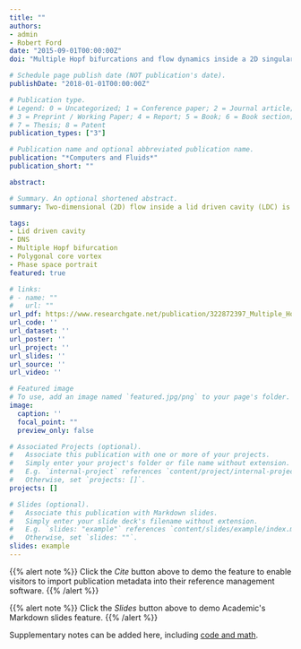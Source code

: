 ```yaml
---
title: ""
authors:
- admin
- Robert Ford
date: "2015-09-01T00:00:00Z"
doi: "Multiple Hopf bifurcations and flow dynamics inside a 2D singular lid driven cavity"

# Schedule page publish date (NOT publication's date).
publishDate: "2018-01-01T00:00:00Z"

# Publication type.
# Legend: 0 = Uncategorized; 1 = Conference paper; 2 = Journal article;
# 3 = Preprint / Working Paper; 4 = Report; 5 = Book; 6 = Book section;
# 7 = Thesis; 8 = Patent
publication_types: ["3"]

# Publication name and optional abbreviated publication name.
publication: "*Computers and Fluids*"
publication_short: ""

abstract:

# Summary. An optional shortened abstract.
summary: Two-dimensional (2D) flow inside a lid driven cavity (LDC) is shown to display multi-modal behavior in a consistent manner following the first Hopf bifurcation with varying Reynolds numbers ($Re$), depending upon the chosen spatial and temporal discretization scheme. Direct numerical simulation (DNS) following impulsive start, is used to show spatio-temporal growth and its nonlinear saturation of disturbance growth. Despite the fact that researchers have produced different value of Reynolds number when first Hopf bifurcation occurs ($Re_{cr1}$), DNS fundamentally differs from classical bifurcation studies involving global instability study of an equilibrium flow due to adopted nonlinear approach and not restricting the analysis to temporal instability only. The accuracy attribute of the DNS adopted here has been shown conclusively earlier via demonstration of a weak transient polygonal core vortex surrounded by relatively stronger gyrating vortices, which appear as a constellation after the disappearance of the transient, in Sengupta {\it et al.} (J. Comput. Phys., {\bf 228}, 3048- 3071 and 6150-6168 (2009)). Investigated LDC flow is characterized by multiple time scales at any $Re$, which are weak function of $Re$ in selective intervals, punctuated by multiple bifurcations. The present investigation achieves two primary goals. First, it proposes to reconcile that $Re_{cr1}$ obtained by different numerical approaches can be shown to be in same range, provided the equilibrium flow obtained is of good quality, untainted by excessive diffusion. Secondly, we also show that for increasing $Re$ following the first Hopf bifurcation, the flow during the limit cycle suffers a secondary instability, thus, requiring computation of the flow field over a longer time period. The first goal is met by exciting the flow field with a pulsating vortex inside the LDC for a very high accuracy scheme, we are able to show the universal nature of the primary bifurcation for $Re$ in the range between 8020 and 8025. The flow at higher $Re$ displays significantly increased spectral peaks, including broad-band spectrum and the understanding of all these have been aided by phase space portraits.

tags:
- Lid driven cavity
- DNS
- Multiple Hopf bifurcation
- Polygonal core vortex
- Phase space portrait
featured: true

# links:
# - name: ""
#   url: ""
url_pdf: https://www.researchgate.net/publication/322872397_Multiple_Hopf_bifurcations_and_flow_dynamics_inside_a_2D_singular_lid_driven_cavity
url_code: ''
url_dataset: ''
url_poster: ''
url_project: ''
url_slides: ''
url_source: ''
url_video: ''

# Featured image
# To use, add an image named `featured.jpg/png` to your page's folder.
image:
  caption: ''
  focal_point: ""
  preview_only: false

# Associated Projects (optional).
#   Associate this publication with one or more of your projects.
#   Simply enter your project's folder or file name without extension.
#   E.g. `internal-project` references `content/project/internal-project/index.md`.
#   Otherwise, set `projects: []`.
projects: []

# Slides (optional).
#   Associate this publication with Markdown slides.
#   Simply enter your slide deck's filename without extension.
#   E.g. `slides: "example"` references `content/slides/example/index.md`.
#   Otherwise, set `slides: ""`.
slides: example
---
```


{{% alert note %}}
Click the *Cite* button above to demo the feature to enable visitors to import publication metadata into their reference management software.
{{% /alert %}}

{{% alert note %}}
Click the *Slides* button above to demo Academic's Markdown slides feature.
{{% /alert %}}

Supplementary notes can be added here, including [code and math](https://sourcethemes.com/academic/docs/writing-markdown-latex/).
